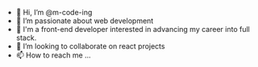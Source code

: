 - 👋 Hi, I’m @m-code-ing
- 👀 I’m passionate about web development 
- 🌱 I'm a front-end developer interested in advancing my career into full stack.
- 💞️ I’m looking to collaborate on react projects
- 📫 How to reach me ...

<!---
m-code-ing/m-code-ing is a ✨ special ✨ repository because its `README.md` (this file) appears on your GitHub profile.
You can click the Preview link to take a look at your changes.
--->

